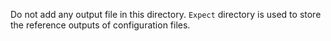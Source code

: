 Do not add any output file in this directory. `Expect` directory is used to store the reference outputs of configuration files.